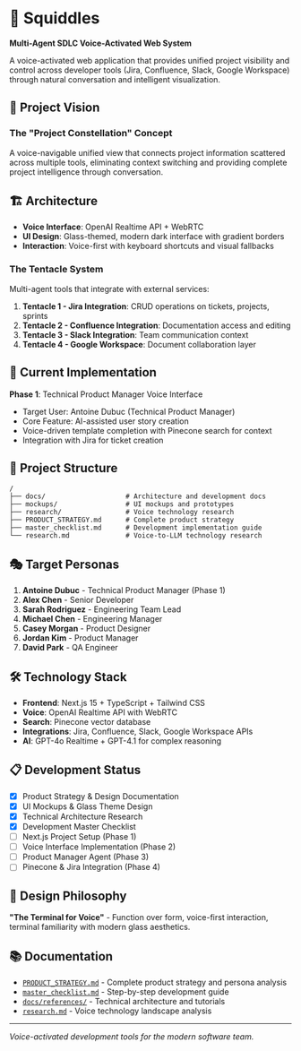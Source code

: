 # 🦑 Squiddles

**Multi-Agent SDLC Voice-Activated Web System**

A voice-activated web application that provides unified project visibility and control across developer tools (Jira, Confluence, Slack, Google Workspace) through natural conversation and intelligent visualization.

## 🎯 Project Vision

### The "Project Constellation" Concept
A voice-navigable unified view that connects project information scattered across multiple tools, eliminating context switching and providing complete project intelligence through conversation.

## 🏗️ Architecture

- **Voice Interface**: OpenAI Realtime API + WebRTC
- **UI Design**: Glass-themed, modern dark interface with gradient borders
- **Interaction**: Voice-first with keyboard shortcuts and visual fallbacks

### The Tentacle System
Multi-agent tools that integrate with external services:

1. **Tentacle 1 - Jira Integration**: CRUD operations on tickets, projects, sprints
2. **Tentacle 2 - Confluence Integration**: Documentation access and editing  
3. **Tentacle 3 - Slack Integration**: Team communication context
4. **Tentacle 4 - Google Workspace**: Document collaboration layer

## 🚀 Current Implementation

**Phase 1**: Technical Product Manager Voice Interface
- Target User: Antoine Dubuc (Technical Product Manager)
- Core Feature: AI-assisted user story creation
- Voice-driven template completion with Pinecone search for context
- Integration with Jira for ticket creation

## 📁 Project Structure

```
/
├── docs/                    # Architecture and development docs
├── mockups/                 # UI mockups and prototypes
├── research/                # Voice technology research
├── PRODUCT_STRATEGY.md      # Complete product strategy
├── master_checklist.md      # Development implementation guide
└── research.md              # Voice-to-LLM technology research
```

## 🎭 Target Personas

1. **Antoine Dubuc** - Technical Product Manager (Phase 1)
2. **Alex Chen** - Senior Developer
3. **Sarah Rodriguez** - Engineering Team Lead  
4. **Michael Chen** - Engineering Manager
5. **Casey Morgan** - Product Designer
6. **Jordan Kim** - Product Manager
7. **David Park** - QA Engineer

## 🛠️ Technology Stack

- **Frontend**: Next.js 15 + TypeScript + Tailwind CSS
- **Voice**: OpenAI Realtime API with WebRTC
- **Search**: Pinecone vector database
- **Integrations**: Jira, Confluence, Slack, Google Workspace APIs
- **AI**: GPT-4o Realtime + GPT-4.1 for complex reasoning

## 📋 Development Status

- [x] Product Strategy & Design Documentation
- [x] UI Mockups & Glass Theme Design
- [x] Technical Architecture Research
- [x] Development Master Checklist
- [ ] Next.js Project Setup (Phase 1)
- [ ] Voice Interface Implementation (Phase 2)
- [ ] Product Manager Agent (Phase 3)
- [ ] Pinecone & Jira Integration (Phase 4)

## 🎨 Design Philosophy

**"The Terminal for Voice"** - Function over form, voice-first interaction, terminal familiarity with modern glass aesthetics.

## 📚 Documentation

- [`PRODUCT_STRATEGY.md`](./PRODUCT_STRATEGY.md) - Complete product strategy and persona analysis
- [`master_checklist.md`](./master_checklist.md) - Step-by-step development guide
- [`docs/references/`](./docs/references/) - Technical architecture and tutorials
- [`research.md`](./research.md) - Voice technology landscape analysis

---

*Voice-activated development tools for the modern software team.*